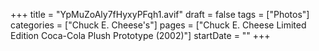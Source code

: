 +++
title = "YpMuZoAly7fHyxyPFqh1.avif"
draft = false
tags = ["Photos"]
categories = ["Chuck E. Cheese's"]
pages = ["Chuck E. Cheese Limited Edition Coca-Cola Plush Prototype (2002)"]
startDate = ""
+++
